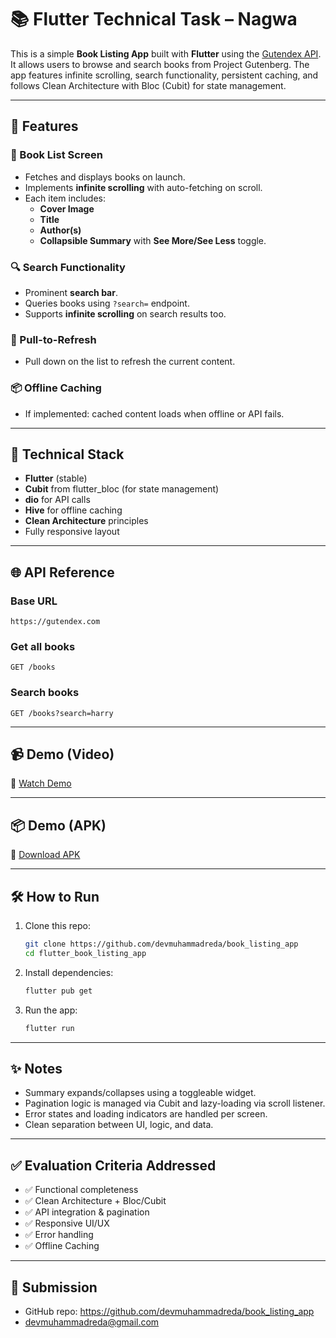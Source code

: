 # 📚 Flutter Technical Task – Nagwa

This is a simple **Book Listing App** built with **Flutter** using the [Gutendex API](https://gutendex.com/). It allows users to browse and search books from Project Gutenberg. The app features infinite scrolling, search functionality, persistent caching, and follows Clean Architecture with Bloc (Cubit) for state management.

---

## 🚀 Features

### 📖 Book List Screen
- Fetches and displays books on launch.
- Implements **infinite scrolling** with auto-fetching on scroll.
- Each item includes:
  - **Cover Image**
  - **Title**
  - **Author(s)**
  - **Collapsible Summary** with **See More/See Less** toggle.

### 🔍 Search Functionality
- Prominent **search bar**.
- Queries books using `?search=` endpoint.
- Supports **infinite scrolling** on search results too.

### 🔄 Pull-to-Refresh
- Pull down on the list to refresh the current content.

### 📦 Offline Caching 
- If implemented: cached content loads when offline or API fails.

---

## 🧰 Technical Stack

- **Flutter** (stable)
- **Cubit** from flutter_bloc (for state management)
- **dio** for API calls
- **Hive** for offline caching
- **Clean Architecture** principles
- Fully responsive layout

---

## 🌐 API Reference

### Base URL
```
https://gutendex.com
```

### Get all books
```http
GET /books
```

### Search books
```http
GET /books?search=harry
```
---

## 📹 Demo (Video)
🎥 [Watch Demo](https://drive.google.com/file/d/1tBSOd83_5yO7gAW3Rh0Pv4TtoB0FMu1E/view?usp=drive_link)

---

## 📦 Demo (APK)
📱 [Download APK](https://drive.google.com/file/d/1jOOqk8d0rA6Fb1Xd6JwsIs1x7gbE8nSb/view?usp=drive_link)

---

## 🛠 How to Run

1. Clone this repo:
   ```bash
   git clone https://github.com/devmuhammadreda/book_listing_app
   cd flutter_book_listing_app
   ```

2. Install dependencies:
   ```bash
   flutter pub get
   ```

3. Run the app:
   ```bash
   flutter run
   ```

---

## ✨ Notes

- Summary expands/collapses using a toggleable widget.
- Pagination logic is managed via Cubit and lazy-loading via scroll listener.
- Error states and loading indicators are handled per screen.
- Clean separation between UI, logic, and data.

---

## ✅ Evaluation Criteria Addressed

- ✅ Functional completeness
- ✅ Clean Architecture + Bloc/Cubit
- ✅ API integration & pagination
- ✅ Responsive UI/UX
- ✅ Error handling
- ✅ Offline Caching

---

## 📧 Submission

- GitHub repo: https://github.com/devmuhammadreda/book_listing_app
- devmuhammadreda@gmail.com

